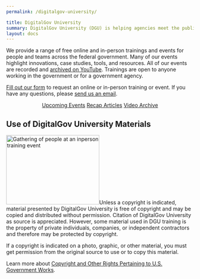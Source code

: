 ```yaml
---
permalink: /digitalgov-university/

title: DigitalGov University
summary: DigitalGov University (DGU) is helping agencies meet the public’s 21st century digital expectations by providing a platform for federal agencies to share innovations, offer case-studies, host summits and workshops and connect with each other.
layout: docs
---
```


We provide a range of free online and in-person trainings and events for people and teams across the federal government. Many of our events highlight innovations, case studies, tools, and resources. All of our events are recorded and [archived on YouTube](https://www.youtube.com/c/digitalgov). Trainings are open to anyone working in the government or for a government agency.

[Fill out our form](https://www.digitalgov.gov/digitalgov-university/digitalgov-university-event-and-training-request-form/) to request an online or in-person training or event. If you have any questions, please [send us an email](mailto:DigitalGovU@gsa.gov).

<p style="text-align: center">
  <a class="button" href="https://www.digitalgov.gov/events/">Upcoming Events</a> <a class="button" href="https://www.digitalgov.gov/tag/recap/">Recap Articles</a> <a class="button" href="https://www.youtube.com/c/digitalgov">Video Archive</a>
</p>

## Use of DigitalGov University Materials

<img class="size-medium wp-image-96642 alignright" src="https://www.digitalgov.gov/files/2013/11/SocialGov-1024x762-250x186.jpg" alt="Gathering of people at an inperson training event" width="250" height="186" />Unless a copyright is indicated, material presented by DigitalGov University is free of copyright and may be copied and distributed without permission. Citation of DigitalGov University as source is appreciated. However, some material used in DGU training is the property of private individuals, companies, or independent contractors and therefore may be protected by copyright.

If a copyright is indicated on a photo, graphic, or other material, you must get permission from the original source to use or to copy this material.

Learn more about [Copyright and Other Rights Pertaining to U.S. Government Works](http://www.usa.gov/copyright.shtml).
